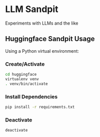 # LLM Sandpit

Experiments with LLMs and the like

## Huggingface Sandpit Usage

Using a Python virtual environment:

### Create/Activate

```sh
cd huggingface
virtualenv venv
. venv/bin/activate
```

### Install Dependencies

```sh
pip install -r requirements.txt
```

### Deactivate

```sh
deactivate
```
